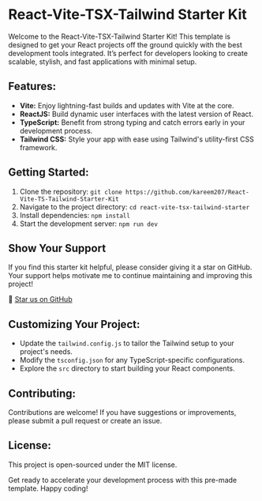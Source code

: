 # React-Vite-TSX-Tailwind Starter Kit

Welcome to the React-Vite-TSX-Tailwind Starter Kit! This template is designed to get your React projects off the ground quickly with the best development tools integrated. It’s perfect for developers looking to create scalable, stylish, and fast applications with minimal setup.

## Features:
- **Vite:** Enjoy lightning-fast builds and updates with Vite at the core.
- **ReactJS:** Build dynamic user interfaces with the latest version of React.
- **TypeScript:** Benefit from strong typing and catch errors early in your development process.
- **Tailwind CSS:** Style your app with ease using Tailwind's utility-first CSS framework.

## Getting Started:
1. Clone the repository: `git clone https://github.com/kareem207/React-Vite-TS-Tailwind-Starter-Kit`
2. Navigate to the project directory: `cd react-vite-tsx-tailwind-starter`
3. Install dependencies: `npm install`
4. Start the development server: `npm run dev`

## Show Your Support
If you find this starter kit helpful, please consider giving it a star on GitHub. Your support helps motivate me to continue maintaining and improving this project!

🌟 [Star us on GitHub](https://github.com/kareem207/React-Vite-TS-Tailwind-Starter-Kit)


## Customizing Your Project:
- Update the `tailwind.config.js` to tailor the Tailwind setup to your project's needs.
- Modify the `tsconfig.json` for any TypeScript-specific configurations.
- Explore the `src` directory to start building your React components.

## Contributing:
Contributions are welcome! If you have suggestions or improvements, please submit a pull request or create an issue.

## License:
This project is open-sourced under the MIT license.

Get ready to accelerate your development process with this pre-made template. Happy coding!
